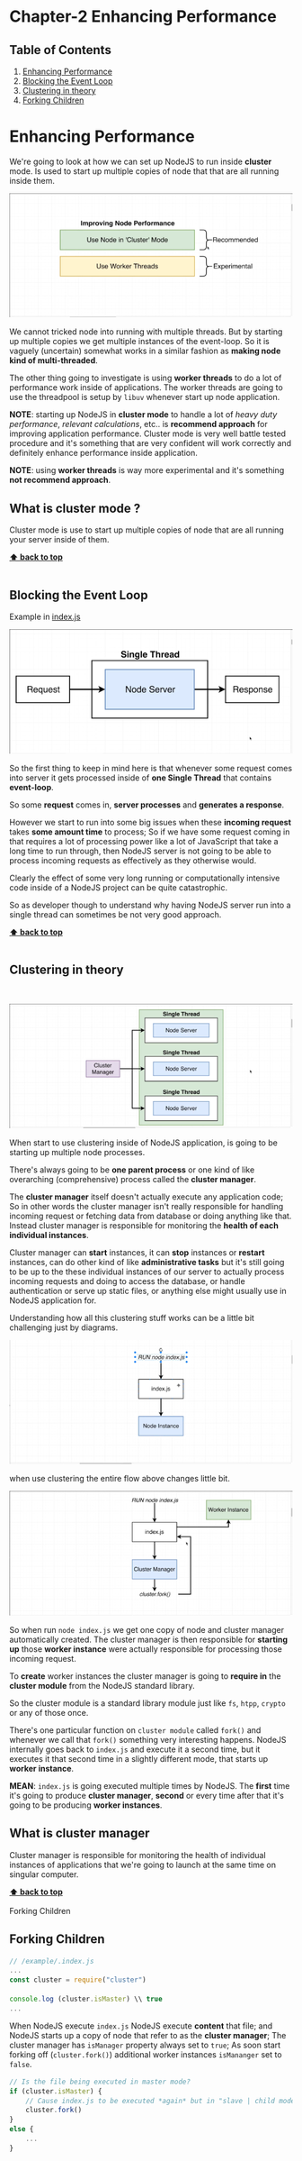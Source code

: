 # Chapter-2 Enhancing Performance

## Table of Contents
1. [Enhancing Performance](#enhancing-performance)
2. [Blocking the Event Loop](#blocking-the-event-loop)
3. [Clustering in theory](#clustering-in-theory)
4. [Forking Children](#forking-children)


# Enhancing Performance

We're going to look at how we can set up NodeJS to run inside **cluster** mode.
Is used to start up multiple copies of node that that are all running inside
them.

![chapter-2-1.png](images/chapter-2-1.png "enhancing performance")

We cannot tricked node into running with multiple threads. But by starting up
multiple copies we get multiple instances of the event-loop. So it is vaguely
(uncertain) somewhat works in a similar fashion as **making node kind of
multi-threaded**.

The other thing going to investigate is using **worker threads** to do a lot of
performance work inside of applications. The worker threads are going to use the
threadpool is setup by `libuv` whenever start up node application.

**NOTE**: starting up NodeJS in **cluster mode** to handle a lot of *heavy duty
performance*,  *relevant calculations*, etc.. is **recommend approach** for
improving application performance. Cluster mode is very well battle tested
procedure  and it's something that are very confident will work correctly and
definitely enhance performance inside application.

**NOTE**: using **worker threads** is way more experimental and it's something
**not recommend approach**.


## What is cluster mode ?

Cluster mode is use to start up multiple copies of node that are all running
your server inside of them.

**[⬆ back to top](#table-of-contents)**
<br/>
<br/>

## Blocking the Event Loop

Example in [index.js](./../example/index.js)

![chapter-2-2.png](images/chapter-2-2.png "Single thread")

So the first thing to keep in mind here is that whenever some request comes into
server it gets processed inside of **one Single Thread** that contains
**event-loop**.

So some **request** comes in, **server processes** and **generates a response**.

However we start to run into some big issues when these **incoming request**
takes **some amount time** to process; So if we have some request coming in that
requires a lot of processing power like a lot of JavaScript that take a long
time to run through, then NodeJS server is not going to be able to process
incoming requests as effectively as they otherwise would.

Clearly the effect of some very long running or computationally intensive code
inside of a NodeJS project can be quite catastrophic.

So as developer though to understand why having NodeJS server run into a single
thread can sometimes be not very good approach.

**[⬆ back to top](#table-of-contents)**
<br/>
<br/>

## Clustering in theory
<br/>

![chapter-2-3.png](images/chapter-2-3.png "clustering in theory")

When start to use clustering inside of NodeJS application, is going to be
starting up multiple node processes.

There's always going to be **one parent process** or one kind of like
overarching (comprehensive) process called the **cluster manager**.

The **cluster manager** itself doesn't actually execute any application code; So
in other words the cluster manager isn't really responsible for handling
incoming request or fetching data from database or doing anything like that.
Instead cluster manager is responsible for monitoring the **health of each
individual instances**.

Cluster manager can **start** instances, it can **stop** instances or
**restart** instances, can do other kind of like **administrative tasks** but
it's still going to be up to the these individual instances of our server to
actually process incoming requests and doing to access the database, or handle
authentication or serve up static files, or anything else might usually use in
NodeJS application for.

Understanding how all this clustering stuff works can be a little bit
challenging just by diagrams.

![chapter-2-4.png](images/chapter-2-4.png "clustering in theory")

when use clustering the entire flow above changes little bit.

![chapter-2-5.png](images/chapter-2-5.png "clustering in theory")

So when run `node index.js` we get one copy of node and cluster manager
automatically created. The cluster manager is then responsible for **starting
up** those **worker instance** were actually responsible for processing those
incoming request.

To **create** worker instances the cluster manager is going to **require in**
the **cluster module** from the NodeJS standard library.

So the cluster module is a standard library module just like `fs`, `htpp`,
`crypto` or any of those once.

There's one particular function on `cluster module` called `fork()` and whenever
we call that `fork()` something very interesting happens. NodeJS internally goes
back to `index.js` and execute it a second time, but it executes it that second
time in a slightly different mode, that starts up **worker instance**.

**MEAN**: `index.js` is going executed multiple times by NodeJS. The **first**
time it's going to produce **cluster manager**, **second** or every time after
that it's going to be producing **worker instances**.

## What is cluster manager

Cluster manager is responsible for monitoring the health of individual instances
of applications that we're going to launch at the same time on singular
computer.

**[⬆ back to top](#table-of-contents)**
<br/>
<br/>Forking Children

## Forking Children

```javascript
// /example/.index.js
...
const cluster = require("cluster")

console.log (cluster.isMaster) \\ true
...
```

When NodeJS execute `index.js` NodeJS execute **content** that file; and NodeJS
starts up a copy of node that refer to as the **cluster manager**; The cluster
manager has `isManager` property always set to `true`; As soon start forking off
(`cluster.fork()`) additional worker instances `isMananger` set to `false`.

```javascript
// Is the file being executed in master mode?
if (cluster.isMaster) {
    // Cause index.js to be executed *again* but in "slave | child mode"
    cluster.fork()
}
else {
    ...
}
```
